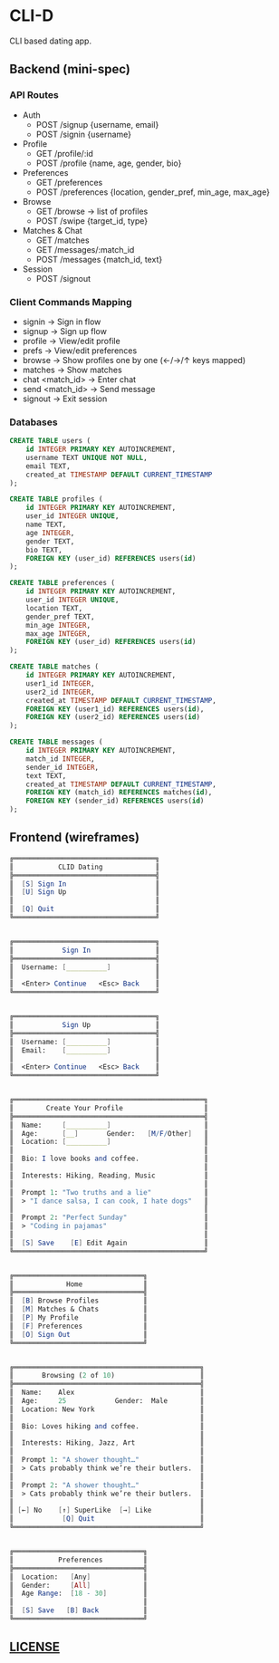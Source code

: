 # CLI-D

CLI based dating app.

## Backend (mini-spec)

### API Routes

- Auth
    - POST /signup {username, email}
    - POST /signin {username}
- Profile
    - GET /profile/:id
    - POST /profile {name, age, gender, bio}
- Preferences
    - GET /preferences
    - POST /preferences {location, gender_pref, min_age, max_age}
- Browse
    - GET /browse → list of profiles
    - POST /swipe {target_id, type}
- Matches & Chat
    - GET /matches
    - GET /messages/:match_id
    - POST /messages {match_id, text}
- Session
    - POST /signout

### Client Commands Mapping

- signin → Sign in flow
- signup → Sign up flow
- profile → View/edit profile
- prefs → View/edit preferences
- browse → Show profiles one by one (←/→/↑ keys mapped)
- matches → Show matches
- chat <match_id> → Enter chat
- send <match_id> <text> → Send message
- signout → Exit session

### Databases

```sql
CREATE TABLE users (
    id INTEGER PRIMARY KEY AUTOINCREMENT,
    username TEXT UNIQUE NOT NULL,
    email TEXT,
    created_at TIMESTAMP DEFAULT CURRENT_TIMESTAMP
);

CREATE TABLE profiles (
    id INTEGER PRIMARY KEY AUTOINCREMENT,
    user_id INTEGER UNIQUE,
    name TEXT,
    age INTEGER,
    gender TEXT,
    bio TEXT,
    FOREIGN KEY (user_id) REFERENCES users(id)
);

CREATE TABLE preferences (
    id INTEGER PRIMARY KEY AUTOINCREMENT,
    user_id INTEGER UNIQUE,
    location TEXT,
    gender_pref TEXT,
    min_age INTEGER,
    max_age INTEGER,
    FOREIGN KEY (user_id) REFERENCES users(id)
);

CREATE TABLE matches (
    id INTEGER PRIMARY KEY AUTOINCREMENT,
    user1_id INTEGER,
    user2_id INTEGER,
    created_at TIMESTAMP DEFAULT CURRENT_TIMESTAMP,
    FOREIGN KEY (user1_id) REFERENCES users(id),
    FOREIGN KEY (user2_id) REFERENCES users(id)
);

CREATE TABLE messages (
    id INTEGER PRIMARY KEY AUTOINCREMENT,
    match_id INTEGER,
    sender_id INTEGER,
    text TEXT,
    created_at TIMESTAMP DEFAULT CURRENT_TIMESTAMP,
    FOREIGN KEY (match_id) REFERENCES matches(id),
    FOREIGN KEY (sender_id) REFERENCES users(id)
);
```

## Frontend (wireframes)

```mathematica
╔═══════════════════════════════════╗
║           CLID Dating             ║
╠═══════════════════════════════════╣
║  [S] Sign In                      ║
║  [U] Sign Up                      ║
║                                   ║
║  [Q] Quit                         ║
╚═══════════════════════════════════╝


╔═══════════════════════════════════╗
║            Sign In                ║
╠═══════════════════════════════════╣
║  Username: [__________]           ║
║                                   ║
║  <Enter> Continue   <Esc> Back    ║
╚═══════════════════════════════════╝


╔═══════════════════════════════════╗
║            Sign Up                ║
╠═══════════════════════════════════╣
║  Username: [__________]           ║
║  Email:    [__________]           ║
║                                   ║
║  <Enter> Continue   <Esc> Back    ║
╚═══════════════════════════════════╝


╔═══════════════════════════════════════════════╗
║        Create Your Profile                    ║
╠═══════════════════════════════════════════════╣
║  Name:     [__________]                       ║
║  Age:      [__]       Gender:   [M/F/Other]   ║
║  Location: [__________]                       ║
║                                               ║
║  Bio: I love books and coffee.                ║
║                                               ║
║  Interests: Hiking, Reading, Music            ║
║                                               ║
║  Prompt 1: "Two truths and a lie"             ║
║  > "I dance salsa, I can cook, I hate dogs"   ║
║                                               ║
║  Prompt 2: "Perfect Sunday"                   ║
║  > "Coding in pajamas"                        ║
║                                               ║
║  [S] Save    [E] Edit Again                   ║
╚═══════════════════════════════════════════════╝


╔════════════════════════════════╗
║             Home               ║
╠════════════════════════════════╣
║  [B] Browse Profiles           ║
║  [M] Matches & Chats           ║
║  [P] My Profile                ║
║  [F] Preferences               ║
║  [O] Sign Out                  ║
╚════════════════════════════════╝


╔══════════════════════════════════════════════╗
║       Browsing (2 of 10)                     ║
╠══════════════════════════════════════════════╣
║  Name:    Alex                               ║
║  Age:     25            Gender:  Male        ║
║  Location: New York                          ║
║                                              ║
║  Bio: Loves hiking and coffee.               ║
║                                              ║
║  Interests: Hiking, Jazz, Art                ║
║                                              ║
║  Prompt 1: "A shower thought…"               ║
║  > Cats probably think we’re their butlers.  ║
║                                              ║
║  Prompt 2: "A shower thought…"               ║
║  > Cats probably think we’re their butlers.  ║
║                                              ║
║ [←] No    [↑] SuperLike  [→] Like            ║
║            [Q] Quit                          ║
╚══════════════════════════════════════════════╝


╔════════════════════════════════╗
║           Preferences          ║
╠════════════════════════════════╣
║  Location:   [Any]             ║
║  Gender:     [All]             ║
║  Age Range:  [18 - 30]         ║
║                                ║
║  [S] Save   [B] Back           ║
╚════════════════════════════════╝
```

## [LICENSE](LICENSE)
